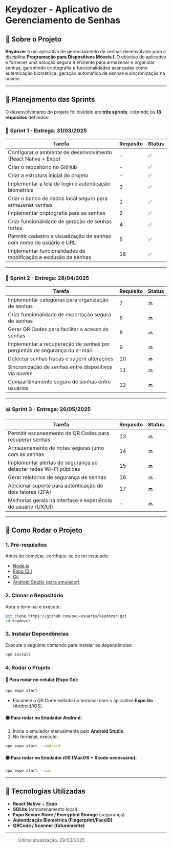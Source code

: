 # Keydozer - Aplicativo de Gerenciamento de Senhas

## 📌 Sobre o Projeto
**Keydozer** é um aplicativo de gerenciamento de senhas desenvolvido para a disciplina **Programação para Dispositivos Móveis I**. O objetivo do aplicativo é fornecer uma solução segura e eficiente para armazenar e organizar senhas, garantindo criptografia e funcionalidades avançadas como autenticação biométrica, geração automática de senhas e sincronização na nuvem.

---

## 📆 Planejamento das Sprints

O desenvolvimento do projeto foi dividido em **três sprints**, cobrindo os **18 requisitos** definidos:

### 🚀 **Sprint 1 - Entrega: 31/03/2025**

| Tarefa                                                                                     | Requisito | Status |
|--------------------------------------------------------------------------------------------|-----------|--------|
| Configurar o ambiente de desenvolvimento (React Native + Expo)                             | -         | ✅     |
| Criar o repositório no GitHub                                                              | -         | ✅     |
| Criar a estrutura inicial do projeto                                                       | -         | ✅     |
| Implementar a tela de login e autenticação biométrica                                      | 3         | ✅     |
| Criar o banco de dados local seguro para armazenar senhas                                  | 1         | ✅     |
| Implementar criptografia para as senhas                                                    | 2         | ✅     |
| Criar funcionalidade de geração de senhas fortes                                           | 4         | ✅     |
| Permitir cadastro e visualização de senhas com nome de usuário e URL                       | 5         | ✅     |
| Implementar funcionalidades de modificação e exclusão de senhas                            | 18        | ✅     |

---

### 🔐 **Sprint 2 - Entrega: 28/04/2025**

| Tarefa                                                                                     | Requisito | Status |
|--------------------------------------------------------------------------------------------|-----------|--------|
| Implementar categorias para organização de senhas                                          | 7         | 🔜     |
| Criar funcionalidade de exportação segura de senhas                                        | 6         | 🔜     |
| Gerar QR Codes para facilitar o acesso às senhas                                           | 8         | 🔜     |
| Implementar a recuperação de senhas por perguntas de segurança ou e-mail                  | 9         | 🔜     |
| Detectar senhas fracas e sugerir alterações                                                | 10        | 🔜     |
| Sincronização de senhas entre dispositivos via nuvem                                       | 11        | 🔜     |
| Compartilhamento seguro de senhas entre usuários                                           | 12        | 🔜     |

---

### 📊 **Sprint 3 - Entrega: 26/05/2025**

| Tarefa                                                                                     | Requisito | Status |
|--------------------------------------------------------------------------------------------|-----------|--------|
| Permitir escaneamento de QR Codes para recuperar senhas                                    | 13        | 🔜     |
| Armazenamento de notas seguras junto com as senhas                                         | 14        | 🔜     |
| Implementar alertas de segurança ao detectar redes Wi-Fi públicas                          | 15        | 🔜     |
| Gerar relatórios de segurança de senhas                                                    | 16        | 🔜     |
| Adicionar suporte para autenticação de dois fatores (2FA)                                  | 17        | 🔜     |
| Melhorias gerais na interface e experiência do usuário (UX/UI)                             | -         | 🔜     |

---

## 📖 Como Rodar o Projeto

### **1. Pré-requisitos**
Antes de começar, certifique-se de ter instalado:
- [Node.js](https://nodejs.org/)
- [Expo CLI](https://docs.expo.dev/get-started/installation/)
- [Git](https://git-scm.com/)
- [Android Studio (para emulador)](https://developer.android.com/studio)

### **2. Clonar o Repositório**
Abra o terminal e execute:
```sh
git clone https://github.com/seu-usuario/keydozer.git
cd keydozer
```

### **3. Instalar Dependências**
Execute o seguinte comando para instalar as dependências:
```sh
npm install
```

### **4. Rodar o Projeto**

#### 🔵 **Para rodar no celular (Expo Go):**
```sh
npx expo start
```
- Escaneie o QR Code exibido no terminal com o aplicativo **Expo Go** (Android/iOS).

#### 🟢 **Para rodar no Emulador Android:**
1. Inicie o emulador manualmente pelo **Android Studio**.
2. No terminal, execute:
```sh
npx expo start --android
```

#### 🟣 **Para rodar no Emulador iOS (MacOS + Xcode necessário):**
```sh
npx expo start --ios
```

---

## 📌 Tecnologias Utilizadas
- **React Native** + **Expo**
- **SQLite** (armazenamento local)
- **Expo Secure Store / Encrypted Storage** (segurança)
- **Autenticação Biométrica (Fingerprint/FaceID)**
- **QRCode / Scanner (futuramente)**

---

> Última atualização: 29/03/2025
